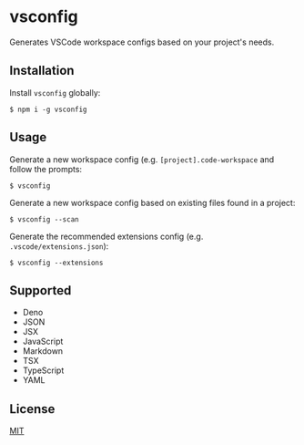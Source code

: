 # vsconfig

Generates VSCode workspace configs based on your project's needs.

## Installation

Install `vsconfig` globally:

```console
$ npm i -g vsconfig
```

## Usage

Generate a new workspace config (e.g. `[project].code-workspace` and follow the
prompts:

```
$ vsconfig
```

Generate a new workspace config based on existing files found in a project:

```
$ vsconfig --scan
```

Generate the recommended extensions config (e.g. `.vscode/extensions.json`):

```
$ vsconfig --extensions
```

## Supported

- Deno
- JSON
- JSX
- JavaScript
- Markdown
- TSX
- TypeScript
- YAML

## License

[MIT](https://choosealicense.com/licenses/mit/)
